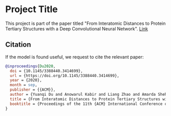 # Project Title
This project is part of the paper titled "From Interatomic Distances to Protein Tertiary Structures with a Deep Convolutional Neural Network". [Link](https://dl.acm.org/doi/10.1145/3388440.3414699)

## Citation
If the model is found useful, we request to cite the relevant paper:
```bibtex
@inproceedings{Du2020,
  doi = {10.1145/3388440.3414699},
  url = {https://doi.org/10.1145/3388440.3414699},
  year = {2020},
  month = sep,
  publisher = {{ACM}},
  author = {Yuanqi Du and Anowarul Kabir and Liang Zhao and Amarda Shehu},
  title = {From Interatomic Distances to Protein Tertiary Structures with a Deep Convolutional Neural Network},
  booktitle = {Proceedings of the 11th {ACM} International Conference on Bioinformatics,  Computational Biology and Health Informatics}
}
```
